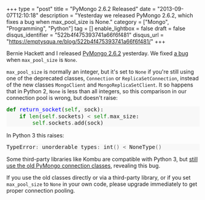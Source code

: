 +++
type = "post"
title = "PyMongo 2.6.2 Released"
date = "2013-09-07T12:10:18"
description = "Yesterday we released PyMongo 2.6.2, which fixes a bug when max_pool_size is None."
category = ["Mongo", "Programming", "Python"]
tag = []
enable_lightbox = false
draft = false
disqus_identifier = "522b4f475393741a66f6f481"
disqus_url = "https://emptysqua.re/blog/522b4f475393741a66f6f481/"
+++

<p>Bernie Hackett and I released <a href="https://pypi.python.org/pypi/pymongo/2.6.2">PyMongo 2.6.2</a> yesterday. We fixed <a href="https://jira.mongodb.org/browse/PYTHON-566">a bug</a> when <code>max_pool_size</code> is <code>None</code>.</p>
<p><code>max_pool_size</code> is normally an integer, but it's set to <code>None</code> if you're still using one of the deprecated classes, <code>Connection</code> or <code>ReplicaSetConnection</code>, instead of the new classes <code>MongoClient</code> and <code>MongoReplicaSetClient</code>. It so happens that in Python 2, <code>None</code> is less than all integers, so this comparison in our connection pool is wrong, but doesn't raise:</p>
<div class="codehilite" style="background: #f8f8f8"><pre style="line-height: 125%"><span style="color: #008000; font-weight: bold">def</span> <span style="color: #0000FF">return_socket</span>(<span style="color: #008000">self</span>, sock):
    <span style="color: #008000; font-weight: bold">if</span> <span style="color: #008000">len</span>(<span style="color: #008000">self</span><span style="color: #666666">.</span>sockets) <span style="color: #666666">&lt;</span> <span style="color: #008000">self</span><span style="color: #666666">.</span>max_size:
        <span style="color: #008000">self</span><span style="color: #666666">.</span>sockets<span style="color: #666666">.</span>add(sock)
</pre></div>


<p>In Python 3 this raises:</p>
<div class="codehilite" style="background: #f8f8f8"><pre style="line-height: 125%">TypeError<span style="color: #666666">:</span> unorderable types<span style="color: #666666">:</span> int<span style="color: #666666">()</span> <span style="color: #666666">&lt;</span> NoneType<span style="color: #666666">()</span>
</pre></div>


<p>Some third-party libraries like Kombu are compatible with Python 3, but <a href="https://github.com/celery/kombu/issues/250">still use the old PyMongo connection classes</a>, revealing this bug.</p>
<p>If you use the old classes directly or via a third-party library, or if you set <code>max_pool_size</code> to <code>None</code> in your own code, please upgrade immediately to get proper connection pooling.</p>
